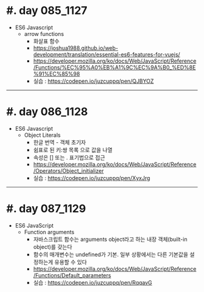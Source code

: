 #. day 085_1127
===============
*  ES6 Javascript    
    * arrow functions
        * 화살표 함수
        * https://joshua1988.github.io/web-development/translation/essential-es6-features-for-vuejs/
        * https://developer.mozilla.org/ko/docs/Web/JavaScript/Reference/Functions/%EC%95%A0%EB%A1%9C%EC%9A%B0_%ED%8E%91%EC%85%98
        * 실습 : https://codepen.io/juzcuppq/pen/QJBYOZ

---------------------------------
#. day 086_1128
===============
*  ES6 Javascript
    * Object Literals
        * 한글 번역 - 객체 초기자
        * 쉼표로 된 키:쌍 목록 으로 값을 나열
        * 속성은 [] 또는 . 표기법으로 접근
        * https://developer.mozilla.org/ko/docs/Web/JavaScript/Reference/Operators/Object_initializer
        * 실습 : https://codepen.io/juzcuppq/pen/XyxJrg

---------------------------------
#. day 087_1129
===============
* ES6 JavaScript
    * Function arguments  
        * 자바스크립트 함수는 arguments object라고 하는 내장 객체(built-in object)를 갖는다
        * 함수의 매개변수는 undefined가 기본. 일부 상황에서는 다른 기본값을 설정하는게 유용할 수 있다 
        * https://developer.mozilla.org/ko/docs/Web/JavaScript/Reference/Functions/Default_parameters
        * 실습 : https://codepen.io/juzcuppq/pen/RqqavG

